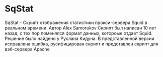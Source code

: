 # SqStat
SqStat - Скрипт отображения статистики прокси-сервера Squid в реальном времени. Автор Alex Samorukov
Скрипт был написан 10 лет назад, с тех пор поменялся формат данных, котороые отдает Squid.
Решение было найдено у Руслана Кидуна.
В представленной версии исправлена ошибка, русифицирован скрипт и представлен скрипт для вэб-сервера Apache
